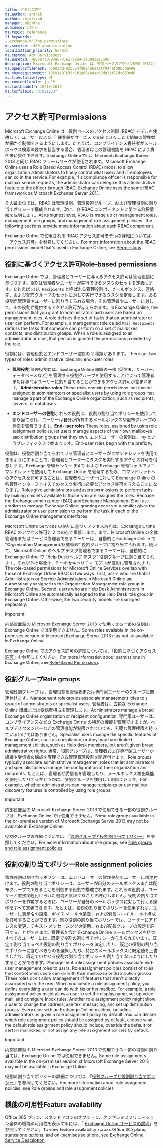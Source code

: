 ```yaml
---
title: アクセス許可
ms.author: sharik
author: skjerland
manager: mnirkhe
audience: ITPro
ms.topic: reference
f1_keywords:
- exchange-online-permissions
ms.service: o365-administration
localization_priority: Normal
ms.custom: Adm_ServiceDesc
ms.assetid: 7803d7c0-93e6-43a2-b2a4-3a39abe25500
description: Microsoft Exchange Online は、役割ベースのアクセス制御 (RBAC) モデルを使用して、ユーザーおよび IT 従業員がサービスで実施できることを組織の管理者が細かく制御できるようにします。たとえば、コンプライアンス責任者がメールボックス検索の要求を担当する場合、管理者はこの管理機能を RBAC により責任者に委任できます。Exchange Online では、Microsoft Exchange Server 2013 と同じ RBAC フレームワークが使用されます。
ms.openlocfilehash: d6b0add4925524fd024ebea2ff044afd96cde698
ms.sourcegitcommit: 19591e97b35c1b2a99e04a496d83af27dc6530d6
ms.translationtype: MT
ms.contentlocale: ja-JP
ms.lasthandoff: 10/18/2019
ms.locfileid: "37581953"
---
```

# <a name="permissions"></a><span data-ttu-id="0b0b2-105">アクセス許可</span><span class="sxs-lookup"><span data-stu-id="0b0b2-105">Permissions</span></span>

<span data-ttu-id="0b0b2-p102">Microsoft Exchange Online は、役割ベースのアクセス制御 (RBAC) モデルを使用して、ユーザーおよび IT 従業員がサービスで実施できることを組織の管理者が細かく制御できるようにします。たとえば、コンプライアンス責任者がメールボックス検索の要求を担当する場合、管理者はこの管理機能を RBAC により責任者に委任できます。Exchange Online では、Microsoft Exchange Server 2013 と同じ RBAC フレームワークが使用されます。</span><span class="sxs-lookup"><span data-stu-id="0b0b2-p102">Microsoft Exchange Online uses a Role Based Access Control (RBAC) model to allow organization administrators to finely control what users and IT employees can do in the service. For example, if a compliance officer is responsible for mailbox search requests, the administrator can delegate this administrative feature to the officer through RBAC. Exchange Online uses the same RBAC framework as Microsoft Exchange Server 2013.</span></span> 
  
<span data-ttu-id="0b0b2-p103">その最上位では、RBAC は管理役割、管理役割グループ、および管理役割の割り当てポリシーで構成されます。次に、各 RBAC コンポーネントに関する詳細情報を説明します。</span><span class="sxs-lookup"><span data-stu-id="0b0b2-p103">At its highest level, RBAC is made up of management roles, management role groups, and management role assignment policies. The following sections provide more information about each RBAC component.</span></span>
  
<span data-ttu-id="0b0b2-111">Exchange Online で使用される RBAC アクセス許可モデルの詳細については、「[アクセス許可](https://go.microsoft.com/fwlink/p/?LinkId=271935)」を参照してください。</span><span class="sxs-lookup"><span data-stu-id="0b0b2-111">For more information about the RBAC permissions model that's used in Exchange Online, see [Permissions](https://go.microsoft.com/fwlink/p/?LinkId=271935).</span></span>
  
## <a name="role-based-permissions"></a><span data-ttu-id="0b0b2-112">役割に基づくアクセス許可</span><span class="sxs-lookup"><span data-stu-id="0b0b2-112">Role-based permissions</span></span>

<span data-ttu-id="0b0b2-p104">Exchange Online では、管理者とユーザーに与えるアクセス許可は管理役割に基づきます。役割は管理者やユーザーが実行できるタスクのセットを定義します。たとえば  `Mail Recipients` と呼ばれる管理役割は、メールボックス、連絡先、および配布グループのセットに対して実行できるタスクを定義します。ある役割が管理者やユーザーに割り当てられる場合、その管理者やユーザーに対して、その役割が提供するアクセス許可が与えられます。</span><span class="sxs-lookup"><span data-stu-id="0b0b2-p104">In Exchange Online, the permissions that you grant to administrators and users are based on management roles. A role defines the set of tasks that an administrator or user can perform. For example, a management role called  `Mail Recipients` defines the tasks that someone can perform on a set of mailboxes, contacts, and distribution groups. When a role is assigned to an administrator or user, that person is granted the permissions provided by the role.</span></span> 
  
<span data-ttu-id="0b0b2-117">役割には、管理役割とエンドユーザー役割の 2 種類があります。</span><span class="sxs-lookup"><span data-stu-id="0b0b2-117">There are two types of roles, administrative roles and end-user roles:</span></span>
  
- <span data-ttu-id="0b0b2-118">**管理役割** 管理役割には、Exchange Online 組織の一部 (受信者、サーバー、データベースなど) を管理する役割グループを使用することによって管理者または専門家ユーザーに割り当てることができるアクセス許可が含まれます。</span><span class="sxs-lookup"><span data-stu-id="0b0b2-118">**Administrative roles** These roles contain permissions that can be assigned to administrators or specialist users by using role groups that manage a part of the Exchange Online organization, such as recipients, servers, or databases.</span></span> 
    
- <span data-ttu-id="0b0b2-119">**エンドユーザーの役割**これらの役割は、役割の割り当てポリシーを使用して割り当てられ、ユーザーは自分が所有するメールボックスや配布グループの側面を管理できます。</span><span class="sxs-lookup"><span data-stu-id="0b0b2-119">**End-user roles** These roles, assigned by using role assignment policies, let users manage aspects of their own mailboxes and distribution groups that they own.</span></span> <span data-ttu-id="0b0b2-120">エンドユーザーの役割は、  `My` というプレフィックスで始まります。</span><span class="sxs-lookup"><span data-stu-id="0b0b2-120">End-user roles begin with the prefix  `My`.</span></span>
    
<span data-ttu-id="0b0b2-p106">役割は、役割が割り当てられている管理者とユーザーがコマンドレットを使用できるようにすることで、管理者とユーザーにタスクを実行するアクセス許可を付与します。Exchange 管理センター (EAC) および Exchange 管理シェルではコマンドレットを使用して Exchange Online を管理するため、コマンドレットへのアクセスを許可することは、管理者やユーザーに対して Exchange Online の各管理インターフェイスでのタスク実行に必要なアクセス許可を与えることになります。</span><span class="sxs-lookup"><span data-stu-id="0b0b2-p106">Roles give administrators and users permissions to perform tasks by making cmdlets available to those who are assigned the roles. Because the Exchange admin center (EAC) and Exchange Management Shell use cmdlets to manage Exchange Online, granting access to a cmdlet gives the administrator or user permission to perform the task in each of the Exchange Online management interfaces.</span></span>
  
<span data-ttu-id="0b0b2-p107">Microsoft Online Services の役割に基づくアクセス許可は、Exchange Online RBAC のアクセス許可と 2 つの点で重複します。まず、Microsoft Online の全体管理者またはサービス管理者であるユーザーは、自動的に Exchange Online で "Organization Management/組織管理" 役割グループに割り当てられます。続いて、Microsoft Online のヘルプ デスク管理者であるユーザーは、自動的に Exchange Online で "Help Desk/ヘルプ デスク" 役割グループに割り当てられます。それ以外の場合は、2 つのセキュリティ モデルが個別に管理されます。</span><span class="sxs-lookup"><span data-stu-id="0b0b2-p107">The role-based permissions for Microsoft Online Services overlap with those of Exchange Online RBAC in two ways. First, users who are Global Administrators or Service Administrators in Microsoft Online are automatically assigned to the Organization Management role group in Exchange Online. Second, users who are Help Desk Administrators in Microsoft Online are automatically assigned to the Help Desk role group in Exchange Online. Otherwise, the two security models are managed separately.</span></span>
  
> [!IMPORTANT]
> <span data-ttu-id="0b0b2-127">内部設置型の Microsoft Exchange Server 2013 で使用できる一部の役割は、Exchange Online では使用できません。</span><span class="sxs-lookup"><span data-stu-id="0b0b2-127">Some roles available in the on-premises version of Microsoft Exchange Server 2013 may not be available in Exchange Online.</span></span> 
  
<span data-ttu-id="0b0b2-128">Exchange Online でのアクセス許可の詳細については、「[役割に基づくアクセス許可](https://go.microsoft.com/fwlink/p/?LinkId=271936)」を参照してください。</span><span class="sxs-lookup"><span data-stu-id="0b0b2-128">For more information about permissions in Exchange Online, see [Role-Based Permissions](https://go.microsoft.com/fwlink/p/?LinkId=271936).</span></span>
  
## <a name="role-groups"></a><span data-ttu-id="0b0b2-129">役割グループ</span><span class="sxs-lookup"><span data-stu-id="0b0b2-129">Role groups</span></span>

<span data-ttu-id="0b0b2-130">管理役割グループ は、管理役割を管理者または専門家ユーザーのグループに関連付けます。</span><span class="sxs-lookup"><span data-stu-id="0b0b2-130">Management role groups associate management roles to a group of administrators or specialist users.</span></span> <span data-ttu-id="0b0b2-131">管理者は、広範な Exchange Online 組織または受信者構成を管理します。</span><span class="sxs-lookup"><span data-stu-id="0b0b2-131">Administrators manage a broad Exchange Online organization or recipient configuration.</span></span> <span data-ttu-id="0b0b2-132">専門家ユーザーは、コンプライアンスなどの Exchange Online の特定の機能を管理できますが、ヘルプデスクメンバーなどの管理機能が制限されていても、広範な管理権限を持っているわけではありません。</span><span class="sxs-lookup"><span data-stu-id="0b0b2-132">Specialist users manage the specific features of Exchange Online, such as compliance, or they may have limited management abilities, such as Help desk members, but aren't given broad administrative rights.</span></span> <span data-ttu-id="0b0b2-133">通常、役割グループは、管理者および専門家ユーザーが組織や受信者の構成を管理できる管理管理役割を関連付けます。</span><span class="sxs-lookup"><span data-stu-id="0b0b2-133">Role groups typically associate administrative management roles that let administrators and specialist users manage the configuration of their organization and recipients.</span></span> <span data-ttu-id="0b0b2-134">たとえば、管理者が受信者を管理したり、メールボックス検出機能を使用したりするかどうかは、役割グループを使用して制御できます。</span><span class="sxs-lookup"><span data-stu-id="0b0b2-134">For example, whether administrators can manage recipients or use mailbox discovery features is controlled by using role groups.</span></span> 
  
> [!IMPORTANT]
> <span data-ttu-id="0b0b2-135">内部設置型の Microsoft Exchange Server 2013 で使用できる一部の役割グループは、Exchange Online では使用できません。</span><span class="sxs-lookup"><span data-stu-id="0b0b2-135">Some role groups available in the on-premises version of Microsoft Exchange Server 2013 may not be available in Exchange Online.</span></span> 
  
<span data-ttu-id="0b0b2-136">役割グループの詳細については、「[役割グループと役割割り当てポリシー](https://go.microsoft.com/fwlink/p/?LinkId=271937)」を参照してください。</span><span class="sxs-lookup"><span data-stu-id="0b0b2-136">For more information about role groups, see [Role groups and role assignment policies](https://go.microsoft.com/fwlink/p/?LinkId=271937).</span></span>
  
## <a name="role-assignment-policies"></a><span data-ttu-id="0b0b2-137">役割の割り当てポリシー</span><span class="sxs-lookup"><span data-stu-id="0b0b2-137">Role assignment policies</span></span>

<span data-ttu-id="0b0b2-p109">管理役割の割り当てポリシーは、エンドユーザーの管理役割をユーザーに関連付けます。役割の割り当てポリシーは、ユーザーが自分のメールボックスまたは配布グループでできることを制御する役割で構成されます。これらの役割は、ユーザーと直接関連付けられた機能を管理することを許可しません。役割の割り当てポリシーを作成するときに、ユーザーが自分のメールボックスに対して行える操作をすべて定義できます。たとえば、役割の割り当てポリシーを使用すれば、ユーザーに表示名の設定、ボイス メールの設定、および受信トレイ ルールの構成を許可することができます。別の役割の割り当てポリシーでは、ユーザーにアドレスの変更、テキスト メッセージングの使用、および配布グループの設定を許可することができます。管理者を含む Exchange Online メールボックスを持つすべてのユーザーには、既定で役割の割り当てポリシーが与えられています。既定で割り当てるべき役割の割り当てポリシーを決定したり、既定の役割の割り当てポリシーに含むべきものを選択したり、特定のメールボックスに既定値を上書きしたり、既定でいかなる役割の割り当てポリシーも割り当てないようにしたりすることができます。</span><span class="sxs-lookup"><span data-stu-id="0b0b2-p109">Management role assignment policies associate end-user management roles to users. Role assignment policies consist of roles that control what users can do with their mailboxes or distribution groups. These roles don't allow management of features that aren't directly associated with the user. When you create a role assignment policy, you define everything a user can do with his or her mailbox. For example, a role assignment policy might allow a user to set the display name, set up voice mail, and configure Inbox rules. Another role assignment policy might allow a user to change the address, use text messaging, and set up distribution groups. Every user with an Exchange Online mailbox, including administrators, is given a role assignment policy by default. You can decide which role assignment policy should be assigned by default, choose what the default role assignment policy should include, override the default for certain mailboxes, or not assign any role assignment policies by default.</span></span>
  
> [!IMPORTANT]
> <span data-ttu-id="0b0b2-146">内部設置型の Microsoft Exchange Server 2013 で使用できる一部の役割の割り当ては、Exchange Online では使用できません。</span><span class="sxs-lookup"><span data-stu-id="0b0b2-146">Some role assignments available in the on-premises version of Microsoft Exchange Server 2013 may not be available in Exchange Online.</span></span> 
  
<span data-ttu-id="0b0b2-147">役割の割り当てポリシーの詳細については、「[役割グループと役割割り当てポリシー](https://go.microsoft.com/fwlink/p/?LinkId=271937)」を参照してください。</span><span class="sxs-lookup"><span data-stu-id="0b0b2-147">For more information about role assignment policies, see [Role groups and role assignment policies](https://go.microsoft.com/fwlink/p/?LinkId=271937).</span></span>
  
## <a name="feature-availability"></a><span data-ttu-id="0b0b2-148">機能の可用性</span><span class="sxs-lookup"><span data-stu-id="0b0b2-148">Feature availability</span></span>

<span data-ttu-id="0b0b2-149">Office 365 プラン、スタンドアロンのオプション、オンプレミスソリューション全体の機能の可用性を表示するには、「 [Exchange Online サービスの説明](exchange-online-service-description.md)」を参照してください。</span><span class="sxs-lookup"><span data-stu-id="0b0b2-149">To view feature availability across Office 365 plans, standalone options, and on-premises solutions, see [Exchange Online Service Description](exchange-online-service-description.md).</span></span>
  

